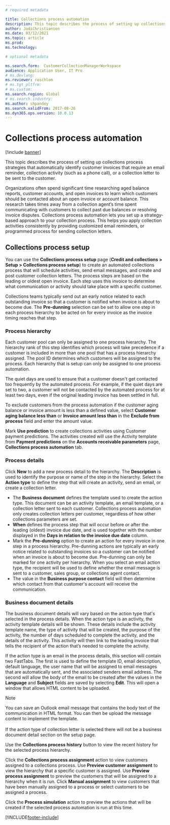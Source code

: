 ```yaml
---
# required metadata

title: Collections process automation
description: This topic describes the process of setting up collections process strategies that automatically identify customer invoices that require an email reminder, collection activity, or a collection letter to be sent to the customer. 
author: JodiChristiansen
ms.date: 03/12/2021
ms.topic: article
ms.prod: 
ms.technology: 

# optional metadata

ms.search.form:  CustomerCollectionManagerWorkspace
audience: Application User, IT Pro
# ms.devlang: 
ms.reviewer: roschlom
# ms.tgt_pltfrm: 
# ms.custom: 
ms.search.region: Global
# ms.search.industry: 
ms.author: shpandey
ms.search.validFrom: 2017-08-26 
ms.dyn365.ops.version: 10.0.13 
---
```


# Collections process automation

[!include [banner](../includes/banner.md)]

This topic describes the process of setting up collections process strategies that automatically identify customer invoices that require an email reminder, collection activity (such as a phone call), or a collection letter to be sent to the customer. 

Organizations often spend significant time researching aged balance reports, customer accounts, and open invoices to learn which customers should be contacted about an open invoice or account balance. This research takes times away from a collection agent’s time spent communicating with customers to collect past due balances or resolving invoice disputes. Collections process automation lets you set up a strategy-based approach to your collection process. This helps you apply collection activities consistently by providing customized email reminders, or programmed process for sending collection letters. 

## Collections process setup
You can use the **Collections process setup** page (**Credit and collections > Setup > Collections process setup**) to create an automated collections process that will schedule activities, send email messages, and create and post customer collection letters. The process steps are based on the leading or oldest open invoice. Each step uses this invoice to determine what communication or activity should take place with a specific customer.  

Collections teams typically send out an early notice related to each outstanding invoice so that a customer is notified when invoice is about to become due. The **Pre-dunning** selection can be set to allow one step in each process hierarchy to be acted on for every invoice as the invoice timing reaches that step.

### Process hierarchy
Each customer pool can only be assigned to one process hierarchy. The hierarchy rank of this step identifies which process will take precedence if a customer is included in more than one pool that has a process hierarchy assigned. The pool ID determines which customers will be assigned to the process. Each hierarchy that is setup can only be assigned to one process automation.

The quiet days are used to ensure that a customer doesn't get contacted too frequently by the automated process. For example, if the quiet days are set to two, a customer will not be contacted by the automated process for at least two days, even if the original leading invoice has been settled in full. 

To exclude customers from the process automation if the customer aging balance or invoice amount is less than a defined value, select **Customer aging balance less than** or **Invoice amount less than** in the **Exclude from process** field and enter the amount value.

Mark **Use prediction** to create collections activities using Customer payment predictions. The activities created will use the Activity template from **Payment predictions** on the **Accounts receivable parameters** page, **Collections process automation** tab. 

### Process details
Click **New** to add a new process detail to the hierarchy. The **Description** is used to identify the purpose or name of the step in the hierarchy. Select the **Action type** to define the step that will create an activity, send an email, or create a collection letter. 

- The **Business document** defines the template used to create the action type. This document can be an activity template, an email template, or a collection letter sent to each customer. Collections process automation only creates collection letters per customer, regardless of how other collections parameters are set.
- **When** defines the process step that will occur before or after the leading (oldest) invoice due date, and is used together with the number displayed in the **Days in relation to the invoice due date** column. 
- Mark the **Pre-dunning** option to create an action for every invoice in one step in a process hierarchy. Pre-dunning actions are typically an early notice related to outstanding invoices so a customer can be notified when an invoice is about to become due. Pre-dunning can only be marked for one activity per hierarchy. When you select an email action type, the recipient will be used to define whether the email message is sent to a customer, sales group, or collections agent contact. 
- The value in the **Business purpose contact** field will then determine which contact from that customer's account will receive the communication.

### Business document details
The business document details will vary based on the action type that's selected in the process details. When the action type is an activity, the activity template details will be shown. These details include the activity template name, the type of activity that will be created, the purpose of the activity, the number of days scheduled to complete the activity, and the details of the activity. This activity will then link to the leading invoice that tells the recipient of the action that’s needed to complete the activity.

If the action type is an email in the process details, this section will contain two FastTabs. The first is used to define the template ID, email description, default language, the user name that will be assigned to email messages that are automatically sent, and the associated senders email address. The second will allow the body of the email to be created after the values in the **Language** and **Subject** fields are saved by selecting **Edit**. This will open a window that allows HTML content to be uploaded. 

> [!Note]
> You can save an Outlook email message that contains the body text of the communication in HTML format. You can then be upload the message content to implement the template. <br> <br> If the action type of collection letter is selected there will not be a business document detail section on the setup page.

Use the **Collections process history** button to view the recent history for the selected process hierarchy. 

Click the **Collections process assignment** action to view customers assigned to a collections process. Use **Preview customer assignment** to view the hierarchy that a specific customer is assigned. Use **Preview process assignment** to preview the customers that will be assigned to a hierarchy when it is run. Click **Manual assignment** to view customers that have been manually assigned to a process or select customers to be assigned a process.

Click the **Process simulation** action to preview the actions that will be created if the selected process automation is run at this time. 

[!INCLUDE[footer-include](../../includes/footer-banner.md)]
